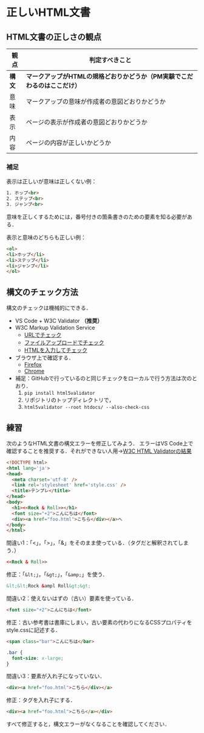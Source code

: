 # 正しいHTML文書

## HTML文書の正しさの観点

観点|判定すべきこと
--|--
**構文**|**マークアップがHTMLの規格どおりかどうか（PM実験でこだわるのはここだけ）**
意味|マークアップの意味が作成者の意図どおりかどうか
表示|ページの表示が作成者の意図どおりかどうか
内容|ページの内容が正しいかどうか

### 補足

表示は正しいが意味は正しくない例：

```html
1. ホップ<br>
2. ステップ<br>
3. ジャンプ<br>
```

意味を正しくするためには，番号付きの箇条書きのための要素を知る必要がある．

表示と意味のどちらも正しい例：
```html
<ol>
<li>ホップ</li>
<li>ステップ</li>
<li>ジャンプ</li>
</ol>
```

## 構文のチェック方法

構文のチェックは機械的にできる．

* VS Code + W3C Validator **（推奨）**
* W3C Markup Validation Service
  - [URLでチェック](https://validator.w3.org/#validate_by_uri)
  - [ファイルアップロードでチェック](https://validator.w3.org/#validate_by_upload)
  - [HTMLを入力してチェック](https://validator.w3.org/#validate_by_input)
* ブラウザ上で確認する．
    - [Firefox](https://wwws.kobe-c.ac.jp/~miura/HtmlValidator/index.html)
    - [Chrome](https://chrome.google.com/webstore/detail/html-validator/mpbelhhnfhfjnaehkcnnaknldmnocglk)
* 補足：GitHubで行っているのと同じチェックをローカルで行う方法は次のとおり．
    1. `pip install html5validator`
    1. リポジトリのトップディレクトリで，
    1. `html5validator --root htdocs/ --also-check-css`

## 練習

次のようなHTML文書の構文エラーを修正してみよう．
エラーはVS Code上で確認することを推奨する．それができない人用→[W3C HTML Validatorの結果](https://validator.w3.org/nu/?doc=https%3A%2F%2Ftaroyabuki.github.io%2Fpmit%2Finvalid.html)

```html
<!DOCTYPE html>
<html lang='ja'>
<head>
  <meta charset='utf-8' />
  <link rel='stylesheet' href='style.css' />
  <title>テンプレ</title>
</head>
<body>
  <h1><<Rock & Roll>></h1>
  <font size="+2">こんにちは</font>
  <div><a href="foo.html">こちら</div></a>へ
</body>
</html>
```

間違い1：「<」，「>」，「&」をそのまま使っている．（タグだと解釈されてしまう．）

```html
<<Rock & Roll>>
```

修正：「`&lt;`」，「`&gt;`」，「`&amp;`」を使う．

```html
&lt;&lt;Rock &ampl Roll&gt;&gt;
```

間違い2：使えないはずの（古い）要素を使っている．

```html
<font size="+2">こんにちは</font>
```

修正：古い参考書は書庫にしまい，古い要素の代わりになるCSSプロパティをstyle.cssに記述する．

```html
<span class="bar">こんにちは</bar>
```

```css
.bar {
  font-size: x-large;
}
```

間違い3：要素が入れ子になっていない．

```html
<div><a href="foo.html">こちら</div></a>
```

修正：タグを入れ子にする．

```html
<div><a href="foo.html">こちら</a></div>
```

すべて修正すると，構文エラーがなくなることを確認してください．
